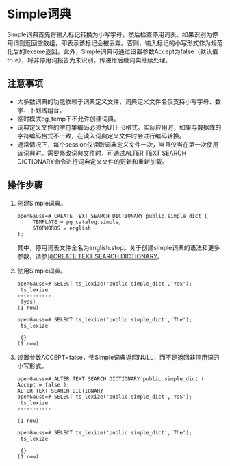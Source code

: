 # Simple词典<a name="ZH-CN_TOPIC_0289900949"></a>

Simple词典首先将输入标记转换为小写字母，然后检查停用词表。如果识别为停用词则返回空数组，即表示该标记会被丢弃。否则，输入标记的小写形式作为规范化后的lexeme返回。此外，Simple词典可通过设置参数Accept为false（默认值true），将非停用词报告为未识别，传递给后继词典继续处理。

## 注意事项<a name="zh-cn_topic_0283137253_zh-cn_topic_0237122036_section1750055382816"></a>

-   大多数词典的功能依赖于词典定义文件，词典定义文件名仅支持小写字母、数字、下划线组合。
-   临时模式pg\_temp下不允许创建词典。
-   词典定义文件的字符集编码必须为UTF-8格式。实际应用时，如果与数据库的字符编码格式不一致，在读入词典定义文件时会进行编码转换。
-   通常情况下，每个session仅读取词典定义文件一次，当且仅当在第一次使用该词典时。需要修改词典文件时，可通过ALTER TEXT SEARCH DICTIONARY命令进行词典定义文件的更新和重新加载。

## 操作步骤<a name="zh-cn_topic_0283137253_zh-cn_topic_0237122036_section75460100182"></a>

1.  创建Simple词典。

    ```
    openGauss=# CREATE TEXT SEARCH DICTIONARY public.simple_dict (
         TEMPLATE = pg_catalog.simple,
         STOPWORDS = english
    );
    ```

    其中，停用词表文件全名为english.stop。关于创建simple词典的语法和更多参数，请参见[CREATE TEXT SEARCH DICTIONARY](CREATE-TEXT-SEARCH-DICTIONARY.md)。

2.  使用Simple词典。

    ```
    openGauss=# SELECT ts_lexize('public.simple_dict','YeS');
     ts_lexize
    -----------
     {yes}
    (1 row)

    openGauss=# SELECT ts_lexize('public.simple_dict','The');
     ts_lexize
    -----------
     {}
    (1 row)
    ```

3.  设置参数ACCEPT=false，使Simple词典返回NULL，而不是返回非停用词的小写形式。

    ```
    openGauss=# ALTER TEXT SEARCH DICTIONARY public.simple_dict ( Accept = false );
    ALTER TEXT SEARCH DICTIONARY
    openGauss=# SELECT ts_lexize('public.simple_dict','YeS');
     ts_lexize
    -----------

    (1 row)

    openGauss=# SELECT ts_lexize('public.simple_dict','The');
     ts_lexize
    -----------
     {}
    (1 row)
    ```
